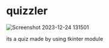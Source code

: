 # quizzler
![Screenshot 2023-12-24 131501](https://github.com/singhsimarjot13/quizzler/assets/126816464/45290957-40b6-4bb9-8054-3974496093e2)



its a quiz  made by using tkinter module

